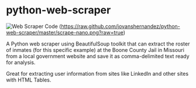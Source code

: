 # python-web-scraper

![Web Scraper Code](python-web-scraper/scrape-nano.png?raw=true)
(https://raw.github.com/jovanshernandez/python-web-scraper/master/scrape-nano.png?raw=true)


A Python web scraper using BeautifulSoup toolkit that can extract the roster of inmates (for this specific example) at the Boone County Jail in Missouri from a local government website and save it as comma-delimited text ready for analysis.

Great for extracting user information from sites like LinkedIn and other sites with HTML Tables.
